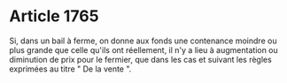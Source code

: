 # Article 1765

Si, dans un bail à ferme, on donne aux fonds une contenance moindre ou plus grande que celle qu'ils ont réellement, il n'y a lieu à augmentation ou diminution de prix pour le fermier, que dans les cas et suivant les règles exprimées au titre " De la vente ".
